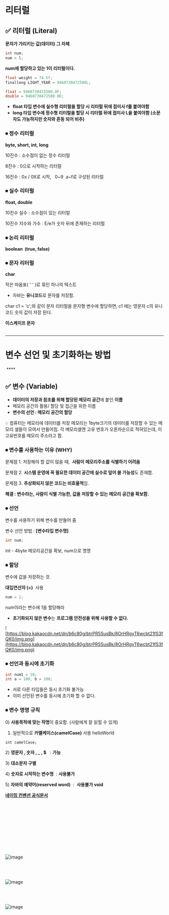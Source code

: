 <br><br><br><br>

# 리터럴

## **✅ 리터럴 (Literal)**

**문자가 가리키는 값(데이터) 그 자체**

```java
int num;
num = l;
```

**num에 할당하고 있는 1이 리터럴이다.**

```java
float weight = 74.5f;
finallong LIGHT_YEAR = 9460730472580L;

float = 9460730472580.0F;
double = 9460730472580.0D;
```

- **float 타입 변수에 실수형 리터럴을 할당 시 리터럴 뒤에 접미사 f를 붙여야함**
- **long 타입 변수에 정수형 리터럴을 할당 시 리터럴 뒤에 접미사 L을 붙여야함 (소문자도 가능하지만 숫자와 혼동 되어 비추)**

### **⏺ 정수 리터럴**

**byte, short, int, long**

10진수 : 소수점이 없는 정수 리터럴

8진수 : 0으로 시작하는 리터럴

16진수 : 0x / 0X로 시작,   0~9  a~f로 구성된 리터럴

### **⏺ 실수 리터럴**

**float, double**

10진수 실수 : 소수점이 있는 리터럴

10진수 지수와 가수 : E/e가 숫자 뒤에 존재하는 리터럴

### **⏺ 논리 리터럴**

**boolean  (true, false)**

### **⏺ 문자 리터럴**

**char**

작은 따옴표( ' ' )로 묶인 하나의 텍스트

- 자바는 **유니코드**로 문자를 저장함.

char c1 = 'c';와 같이 문자 리터럴을 문자형 변수에 할당하면, c1 에는 영문자 c의 유니코드 숫자 값이 저장 된다.

**이스케이프 문자**

## 

---

# 변수 선언 및 초기화하는 방법

 ****

## **✅ 변수 (Variable)**

- **데이터의 저장과 참조를 위해 할당된 메모리 공간**에 붙인 **이름**
- 메모리 공간의 활용/ 할당 및 접근을 위한 이름
- **변수의 선언 : 메모리 공간의 할당**

<aside>
💡 컴퓨터는 메모리에 데이터를 저장
메모리는 1byte크기의 데이터를 저장할 수 있는 메모리 셀들이 모여서 만들어짐.
각 메모리셀엔 고유 번호가 오른차순으로 적혀있는데, 이 고유번호를 메모리 주소라고 함.

</aside>

### **⏺ 변수를 사용하는 이유 (WHY)**

문제점 1. 저장해야 할 값이 많을 때,  **사람이 메모리주소를 식별하기 어려움**

문제점 2. **시스템 운영에 꼭 필요한 데이터 공간에 실수로 덮어 쓸 가능성**도 존재함.

문제점 3. **추상화되지 않은 코드는 비효율적**임.

**해결 : 변수라는, 사람이 식별 가능한, 값을 저장할 수 있는 메모리 공간을 확보함.**

### **⏺ 선언**

변수를 사용하기 위해 변수를 만들어 줌

변수 선언 방법 : **[변수타입 변수명]**

```java
int num;
```

int - 4byte 메모리공간을 확보, num으로 명명

### **⏺ 할당**

변수에 값을 저장하는 것.

**대입연산자 (=)**  사용

```java
num = 1;
```

num이라는 변수에 1을 할당해라

- **초기화되지 않은 변수**는 **프로그램 안전성을 위해** **사용할 수 없다.**

![https://blog.kakaocdn.net/dn/b6c80g/btrPR5SusBk/8OrHRgyT6wcbt21fS3fQK0/img.png](https://blog.kakaocdn.net/dn/b6c80g/btrPR5SusBk/8OrHRgyT6wcbt21fS3fQK0/img.png)

### **⏺ 선언과 동시에 초기화**

```java
int num1 = 10;
int a = 100, b = 200;
```

- 서로 다른 타입들은 동시 초기화 불가능
- 이미 선언된 변수를 동시에 초기화 할 수 없다.

### **⏺ 변수 명명 규칙**

0) **사용목적에 맞는 작명**이 중요함. (사람에게 잘 읽힐 수 있게)

1) 일반적으로 **카멜케이스(camelCase)** 사용 helloWorld

```
int camelCase;
```

2) **영문자 , 숫자 , _ , $**   : **가능**

3) **대소문자 구별**

4) **숫자로 시작하는 변수명**  : **사용불가**

5) **자바의 예약어(reserved word)**  :  **사용불가 void** 

**[네이밍 컨벤션 공식문서](https://www.oracle.com/java/technologies/javase/codeconventions-namingconventions.html)**

<br><br>
-------
<br><br><br><br>

![image](https://user-images.githubusercontent.com/48430781/199239699-b2ef62ed-3db3-45a2-a34b-992599f42c9a.png)

<br><br>

![image](https://user-images.githubusercontent.com/48430781/199239800-643e1b60-ceee-47a5-b1a4-4e4dd32fad1b.png)

<br><br>

![image](https://user-images.githubusercontent.com/48430781/199239888-b42fb460-c61f-41b5-b509-23e4ae648ad2.png)


